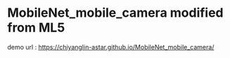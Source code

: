 # MobileNet_mobile_camera  modified from ML5 

demo url : https://chiyanglin-astar.github.io/MobileNet_mobile_camera/

